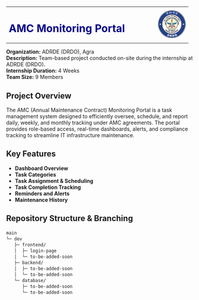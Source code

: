 <table style="width: 100%;">
  <tr>
    <td>
      <h1 style="color: #00008B;">AMC Monitoring Portal</h1>
    </td>
    <td align="right" style="width: 150px; vertical-align: middle;">
      <img src="docs/drdo-logo.PNG" alt="DRDO Logo" height="75" style="border-radius: 50%;">
    </td>
  </tr>
</table>


**Organization:** ADRDE (DRDO), Agra </br>
**Description:** Team-based project conducted on-site during the internship at ADRDE (DRDO).
</br>
**Internship Duration:** 4 Weeks </br>
**Team Size:** 9 Members </br>


## Project Overview
The AMC (Annual Maintenance Contract) Monitoring Portal is a task management system designed to efficiently oversee, schedule, and report daily, weekly, and monthly tracking under AMC agreements. The portal provides role-based access, real-time dashboards, alerts, and compliance tracking to streamline IT infrastructure maintenance.


## Key Features
- **Dashboard Overview**
- **Task Categories**
- **Task Assignment & Scheduling**
- **Task Completion Tracking**
- **Reminders and Alerts**
- **Maintenance History**


## Repository Structure & Branching
```
main                 
└─ dev               
   ├─ frontend/
   │  ├─ login-page
   │  └─ to-be-added-soon
   ├─ backend/
   │  ├─ to-be-added-soon
   │  └─ to-be-added-soon
   └─ database/
      ├─ to-be-added-soon
      └─ to-be-added-soon
```
